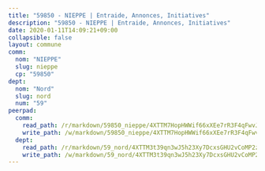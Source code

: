 ```yaml
---
title: "59850 - NIEPPE | Entraide, Annonces, Initiatives"
description: "59850 - NIEPPE | Entraide, Annonces, Initiatives"
date: 2020-01-11T14:09:21+09:00
collapsible: false
layout: commune
comm:
  nom: "NIEPPE"
  slug: nieppe
  cp: "59850"
dept:
  nom: "Nord"
  slug: nord
  num: "59"
peerpad:
  comm:
    read_path: /r/markdown/59850_nieppe/4XTTM7HopHWWif66xXEe7rR3F4qFwvJHfFR2zVAYbCXoZLAn8
    write_path: /w/markdown/59850_nieppe/4XTTM7HopHWWif66xXEe7rR3F4qFwvJHfFR2zVAYbCXoZLAn8-K3TgUcqsiTQBT3smBFuSUzSumxfvjPRSxf8fRQLMBUg3XKK8JKe44C6KoJsneDkviHXRLjJ1nV5aiRM56zbpASkjW8x8U5Uif2JL6pEGJ6GWSD1aiUD2RCcxWVVnAGubvrYaXe1a
  dept:
    read_path: /r/markdown/59_nord/4XTTM3t39qn3wJ5h23Xy7DcxsGHU2vCoMP2z3iS4TUn3TrtdJ
    write_path: /w/markdown/59_nord/4XTTM3t39qn3wJ5h23Xy7DcxsGHU2vCoMP2z3iS4TUn3TrtdJ-K3TgTuZGkuZqXfr6fpmH7pGsMT6ndvZQMyRDze5QBt7XScLWHoBi246kLoDKpTH2Yo4f3AFSSJqGc2ozvNww7qPLqsDjpvahxCbQ6F5znbfjp6kVgaDcTYc9LyhwSfYuCevnvZUQ
---
```


